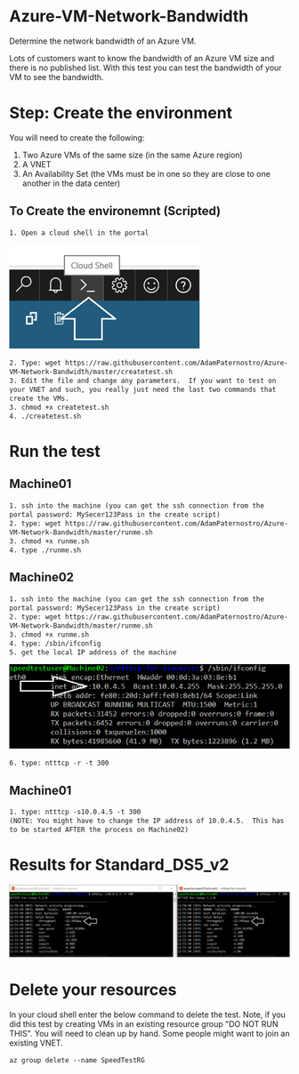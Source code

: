 # Azure-VM-Network-Bandwidth
Determine the network bandwidth of an Azure VM.

Lots of customers want to know the bandwidth of an Azure VM size and there is no published list.  With this test you can test the bandwidth of your VM to see the bandwidth.

# Step: Create the environment
You will need to create the following:
1. Two Azure VMs of the same size (in the same Azure region)
2. A VNET
3. An Availability Set (the VMs must be in one so they are close to one another in the data center)

## To Create the environemnt (Scripted)
```
1. Open a cloud shell in the portal
```
![alt tag](https://raw.githubusercontent.com/AdamPaternostro/Azure-VM-Network-Bandwidth/master/images/CloudShell.png)
```
2. Type: wget https://raw.githubusercontent.com/AdamPaternostro/Azure-VM-Network-Bandwidth/master/createtest.sh
3. Edit the file and change any parameters.  If you want to test on your VNET and such, you really just need the last two commands that create the VMs.
3. chmod +x createtest.sh
4. ./createtest.sh
```

# Run the test

## Machine01
```
1. ssh into the machine (you can get the ssh connection from the portal password: MySecer123Pass in the create script)
2. type: wget https://raw.githubusercontent.com/AdamPaternostro/Azure-VM-Network-Bandwidth/master/runme.sh
3. chmod +x runme.sh
4. type ./runme.sh
```

## Machine02
```
1. ssh into the machine (you can get the ssh connection from the portal password: MySecer123Pass in the create script)
2. type: wget https://raw.githubusercontent.com/AdamPaternostro/Azure-VM-Network-Bandwidth/master/runme.sh
3. chmod +x runme.sh
4. type: /sbin/ifconfig
5. get the local IP address of the machine
```
![alt tag](https://raw.githubusercontent.com/AdamPaternostro/Azure-VM-Network-Bandwidth/master/images/GetIPAddress.png)
```
6. type: ntttcp -r -t 300  
```

## Machine01
```
1. type: ntttcp -s10.0.4.5 -t 300  
(NOTE: You might have to change the IP address of 10.0.4.5.  This has to be started AFTER the process on Machine02)
```

# Results for Standard_DS5_v2
![alt tag](https://raw.githubusercontent.com/AdamPaternostro/Azure-VM-Network-Bandwidth/master/images/SpeedResults.png)

# Delete your resources
In your cloud shell enter the below command to delete the test.  Note, if you did this test by creating VMs in an existing resource group "DO NOT RUN THIS".  You will need to clean up by hand.  Some people might want to join an existing VNET.
```
az group delete --name SpeedTestRG
```

